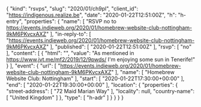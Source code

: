 {
  "kind": "rsvps",
  "slug": "2020/01/ch9pl",
  "client_id": "https://indigenous.realize.be",
  "date": "2020-01-22T12:51:00Z",
  "h": "h-entry",
  "properties": {
    "name": [
      "RSVP no to https://events.indieweb.org/2020/01/homebrew-website-club-nottingham-9kM6PKvcxAXZ"
    ],
    "in-reply-to": [
      "https://events.indieweb.org/2020/01/homebrew-website-club-nottingham-9kM6PKvcxAXZ"
    ],
    "published": [
      "2020-01-22T12:51:00Z"
    ],
    "rsvp": [
      "no"
    ],
    "content": [
      {
        "html": "",
        "value": "As mentioned in https://www.jvt.me/mf2/2019/12/9pwds/ I'm enjoying some sun in Tenerife!"
      }
    ],
    "event": {
      "url": [
        "https://events.indieweb.org/2020/01/homebrew-website-club-nottingham-9kM6PKvcxAXZ"
      ],
      "name": [
        "Homebrew Website Club: Nottingham"
      ],
      "start": [
        "2020-01-22T17:30:00+00:00"
      ],
      "end": [
        "2020-01-22T19:30:00+00:00"
      ],
      "location": {
        "properties": {
          "street-address": [
            "72 Maid Marian Way"
          ],
          "locality": null,
          "country-name": [
            "United Kingdom"
          ]
        },
        "type": [
          "h-adr"
        ]
      }
    }
  }
}
